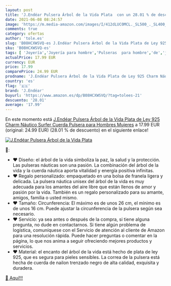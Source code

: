 ```yaml
---
layout: post
title: 'J.Endéar Pulsera Árbol de la Vida Plata  con un 28.01 % de descuento'
date: 2021-06-08 08:24:57
image: 'https://m.media-amazon.com/images/I/412dLUC0MCL._SL500_._SL400_.jpg'
comments: true
category: ofertas
author: 'tole.es'
slug: 'B08HCXWSVQ-es J.Endéar Pulsera Árbol de la Vida Plata de Ley 925 Charm...'
sku: 'B08HCXWSVQ-es'
tags: [ 'Joyería','Joyería para hombre','Pulseras  para hombre','de','j.endéar','ley','plata', ]
actualPrice: 17.99 EUR
currency: EUR
price: 17.99
comparePrice: 24.99 EUR
prodname: 'J.Endéar Pulsera Árbol de la Vida Plata de Ley 925 Charm Náutico Surfer Cuerda Pulsera para Hombres Mujeres'
country: 'es'
flag: '🇪🇸'
brand: 'J.Endéar'
buyurl: 'https://www.amazon.es/dp/B08HCXWSVQ/?tag=tolees-21'
descuento: '28.01'
average: '17.99'
---
```


En este momento está [J.Endéar Pulsera Árbol de la Vida Plata de Ley 925 Charm Náutico Surfer Cuerda Pulsera para Hombres Mujeres](https://www.amazon.es/dp/B08HCXWSVQ/?tag=tolees-21) a 17.99 EUR (original: 24.99 EUR) (28.01 %  de descuento) en el siguiente enlace!

[![J.Endéar Pulsera Árbol de la Vida Plata ](https://m.media-amazon.com/images/I/412dLUC0MCL._SL500_._SL400_.jpg)](https://www.amazon.es/dp/B08HCXWSVQ/?tag=tolees-21)

🔎:

- ♥ Diseño: el árbol de la vida simboliza la paz, la salud y la protección. Las pulseras náuticas son una pasión. La combinación del árbol de la vida y la cuerda náutica aporta vitalidad y energía positiva infinitas.
- ♥ Regalo personalizado: empaquetado en una bolsa de franela ligera y delicada. La pulsera náutica unisex del árbol de la vida es muy adecuada para los amantes del aire libre que están llenos de amor y pasión por la vida. También es un regalo personalizado para su amante, amigos, familia o usted mismo.
- ♥ Tamaño: Circunferencia: El máximo es de unos 26 cm, el mínimo es de unos 16 cm. Puede ajustar la circunferencia de la pulsera según sea necesario.
- ♥ Servicio: ya sea antes o después de la compra, si tiene alguna pregunta, no dude en contactarnos. Si tiene algún problema de logística, comuníquese con el Servicio de atención al cliente de Amazon para una resolución rápida. Puede hacer preguntas o comentar en la página, lo que nos anima a seguir ofreciendo mejores productos y servicios.
- ♥ Material: el encanto del árbol de la vida está hecho de plata de ley 925, que es segura para pieles sensibles. La correa de la pulsera está hecha de cuerda de nailon trenzado negro de alta calidad, exquisita y duradera.

[🛒 Aquí!!!](https://www.amazon.es/dp/B08HCXWSVQ/?tag=tolees-21)
